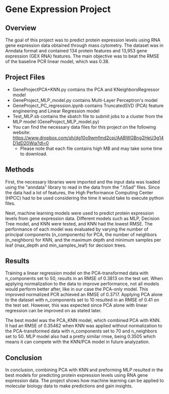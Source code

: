 # Gene Expression Project

## Overview

The goal of this project was to predict protein expression levels using RNA gene expression data obtained through mass cytometry. The dataset was in Anndata format and contained 134 protein features and 13,953 gene expression (GEX RNA) features. The main objective was to beat the RMSE of the baseline PCR linear model, which was 0.38.

## Project Files

- GeneProjectPCA+KNN.py contains the PCA and KNeighborsRegressor model
- GeneProject_MLP_model.py contains Multi-Layer Perceptron's model
- GeneProject_PC_regression.ipynb contains TruncatedSVD (PCA) feature engineering and Linear Regression model
- Test_MLP.sb contains the sbatch file to submit jobs to a cluster from the MLP model (GeneProject_MLP_model.py)
- You can find the necessary data files for this project on the following website: https://www.dropbox.com/sh/dg10o9wmfmd2cpi/AABWGBng2HeU3g14D1dD20Wia?dl=0 
    - Please note that each file contains high MB and may take some time to download.

## Methods

First, the necessary libraries were imported and the input data was loaded using the "anndata" library to read in the data from the ".h5ad" files. Since the data had a lot of features, the High Performance Computing Center (HPCC) had to be used considering the time it would take to execute python files.

Next, machine learning models were used to predict protein expression levels from gene expression data. Different models such as MLP, Decision Tree model, and KNN were tested, and KNN had the lowest RMSE. The performance of each model was evaluated by varying the number of principal components (n_components) for PCA, the number of neighbors (n_neighbors) for KNN, and the maximum depth and minimum samples per leaf (max_depth and min_samples_leaf) for decision trees.

## Results

Training a linear regression model on the PCA-transformed data with n_components set to 50, results in an RMSE of 0.3813 on the test set. When applying normalization to the data to improve performance, not all models would perform better after, like in our case the PCA-only model. This improved normalized PCR achieved an RMSE of 0.3717. Applying PCA alone to the dataset with n_components set to 10 resulted in an RMSE of 0.41 on the test set. However, this was expected since PCA alone with linear regression can be improved on as stated later.

The best model was the PCA_KNN model, which combined PCA with KNN. It had an RMSE of 0.35462 when KNN was applied without normalization to the PCA-transformed data with n_components set to 70 and n_neighbors set to 50. MLP model also had a pretty similar rmse, being 0.3505 which means it can compete with the KNN/PCA model in future analyzation.

## Conclusion

In conclusion, combining PCA with KNN and preforming MLP resulted in the best models for predicting protein expression levels using RNA gene expression data. The project shows how machine learning can be applied to molecular biology data to make predictions and gain insights.
